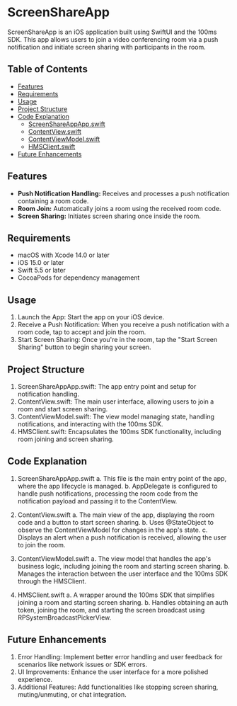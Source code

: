 # ScreenShareApp

ScreenShareApp is an iOS application built using SwiftUI and the 100ms SDK. This app allows users to join a video conferencing room via a push notification and initiate screen sharing with participants in the room.

## Table of Contents

- [Features](#features)
- [Requirements](#requirements)
- [Usage](#usage)
- [Project Structure](#project-structure)
- [Code Explanation](#code-explanation)
  - [ScreenShareAppApp.swift](#screenshareappappswift)
  - [ContentView.swift](#contentviewswift)
  - [ContentViewModel.swift](#contentviewmodelswift)
  - [HMSClient.swift](#hmsclientswift)
- [Future Enhancements](#future-enhancements)

## Features

- **Push Notification Handling:** Receives and processes a push notification containing a room code.
- **Room Join:** Automatically joins a room using the received room code.
- **Screen Sharing:** Initiates screen sharing once inside the room.

## Requirements

- macOS with Xcode 14.0 or later
- iOS 15.0 or later
- Swift 5.5 or later
- CocoaPods for dependency management

## Usage
1. Launch the App: Start the app on your iOS device.
2. Receive a Push Notification: When you receive a push notification with a room code, tap to accept and join the room.
3. Start Screen Sharing: Once you're in the room, tap the "Start Screen Sharing" button to begin sharing your screen.

## Project Structure
1. ScreenShareAppApp.swift: The app entry point and setup for notification handling.
2. ContentView.swift: The main user interface, allowing users to join a room and start screen sharing.
3. ContentViewModel.swift: The view model managing state, handling notifications, and interacting with the 100ms SDK.
4. HMSClient.swift: Encapsulates the 100ms SDK functionality, including room joining and screen sharing.

## Code Explanation
1. ScreenShareAppApp.swift
  a. This file is the main entry point of the app, where the app lifecycle is managed.
  b. AppDelegate is configured to handle push notifications, processing the room code from the notification payload and passing it to the ContentView.

2. ContentView.swift
  a. The main view of the app, displaying the room code and a button to start screen sharing.
  b. Uses @StateObject to observe the ContentViewModel for changes in the app's state.
  c. Displays an alert when a push notification is received, allowing the user to join the room.

3. ContentViewModel.swift
  a. The view model that handles the app's business logic, including joining the room and starting screen sharing.
  b. Manages the interaction between the user interface and the 100ms SDK through the HMSClient.

5. HMSClient.swift
  a. A wrapper around the 100ms SDK that simplifies joining a room and starting screen sharing.
  b. Handles obtaining an auth token, joining the room, and starting the screen broadcast using RPSystemBroadcastPickerView.

## Future Enhancements
  1. Error Handling: Implement better error handling and user feedback for scenarios like network issues or SDK errors.
  2. UI Improvements: Enhance the user interface for a more polished experience.
  3. Additional Features: Add functionalities like stopping screen sharing, muting/unmuting, or chat integration.
